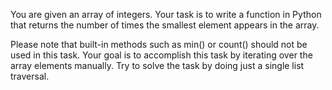 You are given an array of integers. Your task is to write a function in Python that returns the number of times the smallest element appears in the array.

Please note that built-in methods such as min() or count() should not be used in this task. Your goal is to accomplish this task by iterating over the array elements manually. Try to solve the task by doing just a single list traversal.